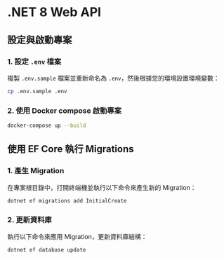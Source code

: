 # .NET 8 Web API

## 設定與啟動專案

### 1. 設定 `.env` 檔案

複製 `.env.sample` 檔案並重新命名為 `.env`，然後根據您的環境設置環境變數：

```bash
cp .env.sample .env
```

### 2. 使用 Docker compose 啟動專案

```bash
docker-compose up --build
```

## 使用 EF Core 執行 Migrations

### 1. 產生 Migration

在專案根目錄中，打開終端機並執行以下命令來產生新的 Migration：

```bash
dotnet ef migrations add InitialCreate
```

### 2. 更新資料庫

執行以下命令來應用 Migration，更新資料庫結構：

```bash
dotnet ef database update
```

